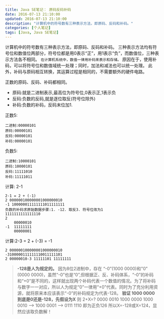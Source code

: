 ```yaml
---
title: Java SE笔记： 原码反码补码
date: 2016-07-13 21:10:00
updated: 2016-07-13 21:10:00
description: "计算机中的符号数有三种表示方法，即原码、反码和补码。"
categories: [个人笔记]
tags: [Java, Java SE笔记]
---
```


计算机中的符号数有三种表示方法，即原码、反码和补码。
三种表示方法均有符号位和数值位两部分，符号位都是用0表示“正”，用1表示“负”，而数值位，三种表示方法各不相同。
`在计算机系统中，数值一律用补码来表示和存储。`
原因在于，使用补码，可以将符号位和数值域统一处理；同时，加法和减法也可以统一处理。
此外，补码与原码相互转换，其运算过程是相同的，不需要额外的硬件电路。

正数的原码、反码、补码都相同。
- 原码:就是二进制表示,最高位为符号位,0表示正,1表示负
- 反码:负数的反码,就是逐位取反(符号位除外)
- 补码:负数的补码，反码末位加1.

正数5:
```
二进制:00000101
原码:00000101
反码:00000101
补码:00000101
```

负数5:
```
二进制:10000101
原码:10000101
反码:11111010
补码:11111011
```

计算: 2-1
```
2-1 = 2 + (-1)
2 000000100000001000000010
-1 100000011111111011111111
负数的补码求原始数据步骤:1. -12. 取反3. 符号位改为1
1111111111111110
2
    00000010 
-1  11111111
    00000001
```

计算:2-3 = 2 + (-3) = -1
```
2 000000100000001000000010
-3100000111111110011111101
2 00000010-3 11111101 11111111
```

> **-128是人为规定的。**
> 因为8位2进制中，存在 “-0”(1000 0000)和"0"(0000 0000)，虽然“-0”也是“0”,但根据正、反、补码体系，“-0”的补码和“+0”是不同的，这样就出现两个补码代表一个数值的情况。为了将补码与数字一一对应，所以人为规定“0”一律用“+0”代表。同时为了充分利用资源，就将原来本应该表示“-0”的补码规定为代表-128。
> **验证 1000 0000 到底是0还是-128，先假设为X**
> 则     2+X=?
>             0000 0010
>             1000 0000
>             1000 0010       -->     1000 0001      -->      0111 1110
>             即为正负126
> 所以X=-128或X=124，显然应该取负数解！